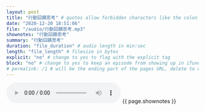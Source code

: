 ```yaml
---
layout: post
title: "行動回饋思考" # quotes allow forbidden characters like the colon
date: "2020-12-20 18:51:06"
file: "/audio/行動回饋思考.mp3"
shownotes: "行動回饋思考"
summary: "行動回饋思考"
duration: "file_duration" # audio length in min:sec
length: "file_length" # filesize in bytes
explicit: "no" # change to yes to flag with the explicit tag
block: "no" # change to yes to keep an episode from showing up in iTunes
# permalink: /1 # will be the ending part of the pages URL, delete to default to the title
---
```


<audio controls>
<source src="{{site.url}}{{site.baseurl}}{{ page.file }}" type="audio/x-mp3">
Your browser does not support the audio element.
</audio>
{{ page.shownotes }}
